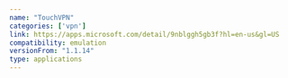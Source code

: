 ```yaml
---
name: "TouchVPN"
categories: ['vpn']
link: https://apps.microsoft.com/detail/9nblggh5gb3f?hl=en-us&gl=US
compatibility: emulation
versionFrom: "1.1.14"
type: applications
---
```


